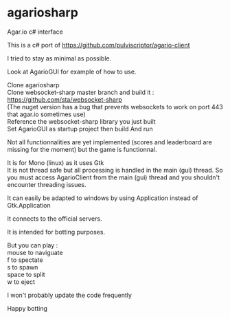 # agariosharp
Agar.io c# interface

This is a c# port of https://github.com/pulviscriptor/agario-client <br/>

I tried to stay as minimal as possible. <br/>

Look at AgarioGUI for example of how to use. <br/>

Clone agariosharp <br/>
Clone websocket-sharp master branch and build it : https://github.com/sta/websocket-sharp <br/>
(The nuget version has a bug that prevents websockets to work on port 443 that agar.io sometimes use) <br/>
Reference the websocket-sharp library you just built <br/>
Set AgarioGUI as startup project then build And run <br/>

Not all functionnalities are yet implemented (scores and leaderboard are missing for the moment) but the game is functionnal.

It is for Mono (linux) as it uses Gtk<br/>
It is not thread safe but all processing is handled in the main (gui) thread. 
So you must access AgarioClient from the main (gui) thread and you shouldn't encounter threading issues.

It can easily be adapted to windows by using Application instead of Gtk.Application <br/>


It connects to the official servers.

It is intended for botting purposes. 

But you can play : <br/>
mouse to naviguate <br/>
f to spectate <br/>
s to spawn <br/>
space to split <br/>
w to eject <br/>

I won't probably update the code frequently <br/>

Happy botting <br/>
